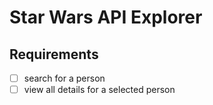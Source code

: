 # Star Wars API Explorer


## Requirements

- [ ] search for a person
- [ ] view all details for a selected person